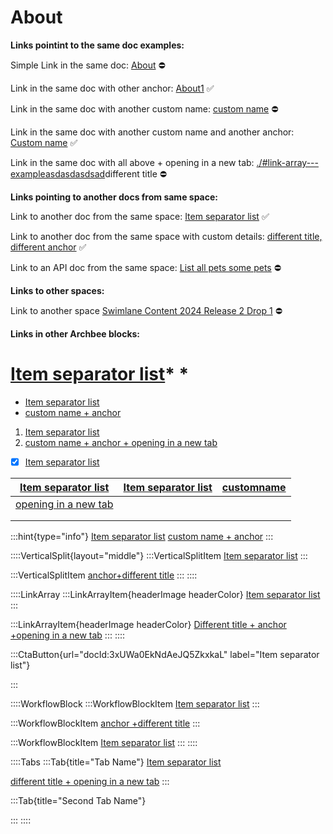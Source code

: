 # About

**Links pointint to the same doc examples:**

Simple Link in the same doc: [About]() ⛔

Link in the same doc with other anchor: [About1]() ✅

Link in the same doc with another custom name: [custom name]() ⛔

Link in the same doc with another custom name and another anchor: [Custom name]() ✅

Link in the same doc with all above + opening in a new tab: [./#link-array---exampleasdasdasdsad]()different title  ⛔



**Links pointing to another docs from same space:**

Link to another doc from the same space: [Item separator list](./syntax/an-item.md)  ✅

Link to another doc from the same space with custom details: [different title, different anchor](./syntax/an-item.md) ✅

Link to an API doc from the same space: [List all pets some pets]()  ⛔



**Links to other spaces:**

Link to another space [Swimlane Content 2024 Release 2 Drop 1]()  ⛔



**Links in other Archbee blocks:**

# [Item separator list](./syntax/an-item.md)* *

- [Item separator list](./syntax/an-item.md)&#x20;
- [custom name + anchor](./syntax/an-item.md)&#x20;

1. [Item separator list](./syntax/an-item.md)&#x20;
2. <a href="./syntax/an-item.md" target="_blank">custom name + anchor + opening in a new tab</a>&#x20;

- [x] [Item separator list](./syntax/an-item.md)&#x20;

| [Item separator list](./syntax/an-item.md)   | [Item separator list](./syntax/an-item.md)  | [customname](./syntax/an-item.md)  |
| -------------------------------------------- | ------------------------------------------- | ---------------------------------- |
| [opening in a new tab](./syntax/an-item.md)  |                                             |                                    |
|                                              |                                             |                                    |
|                                              |                                             |                                    |

:::hint{type="info"}
[Item separator list](./syntax/an-item.md)  [custom name + anchor](./syntax/an-item.md)&#x20;
:::

::::VerticalSplit{layout="middle"}
:::VerticalSplitItem
[Item separator list](./syntax/an-item.md)&#x20;
:::

:::VerticalSplitItem
[anchor+different title](./syntax/an-item.md)&#x20;
:::
::::

::::LinkArray
:::LinkArrayItem{headerImage headerColor}
[Item separator list](./syntax/an-item.md)&#x20;
:::

:::LinkArrayItem{headerImage headerColor}
<a href="./syntax/an-item.md" target="_blank">Different title + anchor +opening in a new tab</a>&#x20;
:::
::::

:::CtaButton{url="docId:3xUWa0EkNdAeJQ5ZkxkaL" label="Item separator list"}

:::

::::WorkflowBlock
:::WorkflowBlockItem
[Item separator list](./syntax/an-item.md)&#x20;
:::

:::WorkflowBlockItem
[anchor +different title](./syntax/an-item.md)&#x20;
:::

:::WorkflowBlockItem
<a href="./syntax/an-item.md" target="_blank">Item separator list</a>&#x20;
:::
::::

::::Tabs
:::Tab{title="Tab Name"}
[Item separator list](./syntax/an-item.md)&#x20;

<a href="./syntax/an-item.md" target="_blank">different title + opening in a new tab</a>&#x20;
:::

:::Tab{title="Second Tab Name"}

:::
::::

